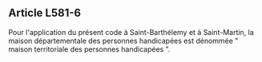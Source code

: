 ## Article L581-6

Pour l'application du présent code à Saint-Barthélemy et à Saint-Martin, la maison départementale des
personnes handicapées est dénommée " maison territoriale des personnes handicapées ”.

